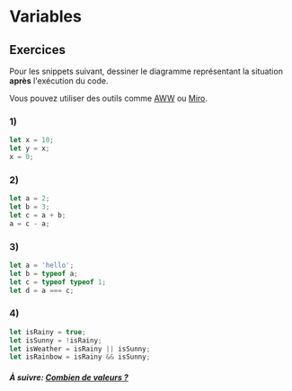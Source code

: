 # Variables

## Exercices

Pour les snippets suivant, dessiner le diagramme représentant la situation **après** l'exécution du code.

Vous pouvez utiliser des outils comme [AWW](https://awwapp.com/#) ou [Miro](https://miro.com/).

### 1)

```js
let x = 10;
let y = x;
x = 0;
```

### 2)

```js
let a = 2;
let b = 3;
let c = a + b;
a = c - a;
```

### 3)

```js
let a = 'hello';
let b = typeof a;
let c = typeof typeof 1;
let d = a === c;
```

### 4)

```js
let isRainy = true;
let isSunny = !isRainy;
let isWeather = isRainy || isSunny;
let isRainbow = isRainy && isSunny;
```

#### _À suivre: [Combien de valeurs ?](../../contenus/chapters/2_mental_models/2-3_types.md)_
